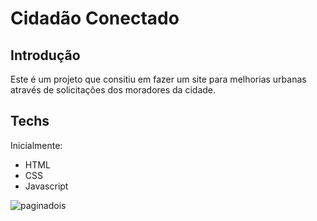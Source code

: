 <h1>Cidadão Conectado</h1>
<h2>Introdução</h2>
<p>Este é um projeto que consitiu em fazer um site para melhorias urbanas através de solicitações dos moradores da cidade.</p>
<h2>Techs</h2>
<p>Inicialmente:</p>
<ul>
  <li>HTML</li>
  <li>CSS</li>
  <li>Javascript</li>
</ul>

![paginadois](https://github.com/user-attachments/assets/5ea3286f-c780-4700-bf51-887e04a43686)
